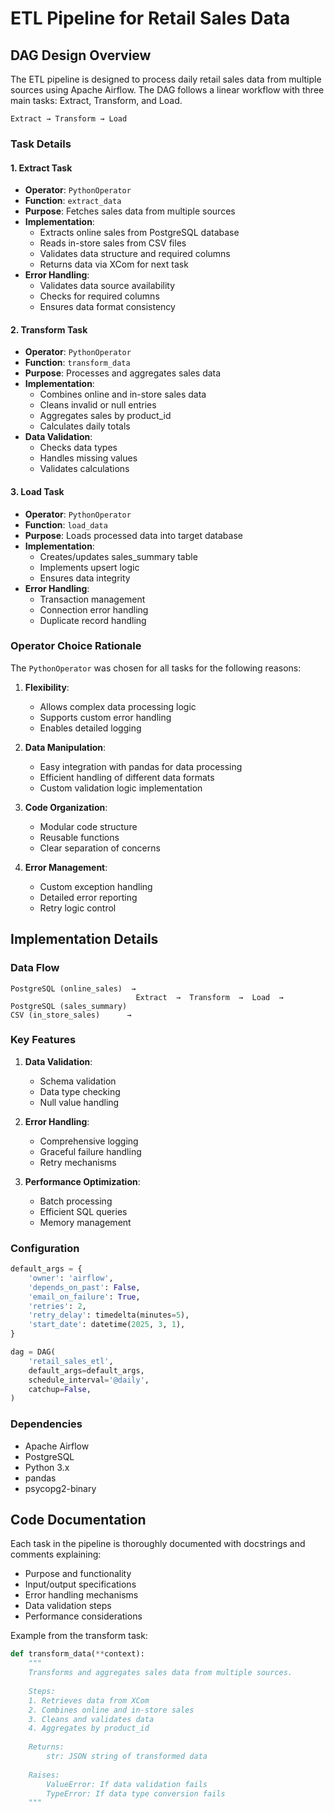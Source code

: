 # ETL Pipeline for Retail Sales Data

## DAG Design Overview

The ETL pipeline is designed to process daily retail sales data from multiple sources using Apache Airflow. The DAG follows a linear workflow with three main tasks: Extract, Transform, and Load.

```
Extract → Transform → Load
```

### Task Details

#### 1. Extract Task
- **Operator**: `PythonOperator`
- **Function**: `extract_data`
- **Purpose**: Fetches sales data from multiple sources
- **Implementation**:
  - Extracts online sales from PostgreSQL database
  - Reads in-store sales from CSV files
  - Validates data structure and required columns
  - Returns data via XCom for next task
- **Error Handling**:
  - Validates data source availability
  - Checks for required columns
  - Ensures data format consistency

#### 2. Transform Task
- **Operator**: `PythonOperator`
- **Function**: `transform_data`
- **Purpose**: Processes and aggregates sales data
- **Implementation**:
  - Combines online and in-store sales data
  - Cleans invalid or null entries
  - Aggregates sales by product_id
  - Calculates daily totals
- **Data Validation**:
  - Checks data types
  - Handles missing values
  - Validates calculations

#### 3. Load Task
- **Operator**: `PythonOperator`
- **Function**: `load_data`
- **Purpose**: Loads processed data into target database
- **Implementation**:
  - Creates/updates sales_summary table
  - Implements upsert logic
  - Ensures data integrity
- **Error Handling**:
  - Transaction management
  - Connection error handling
  - Duplicate record handling

### Operator Choice Rationale

The `PythonOperator` was chosen for all tasks for the following reasons:

1. **Flexibility**:
   - Allows complex data processing logic
   - Supports custom error handling
   - Enables detailed logging

2. **Data Manipulation**:
   - Easy integration with pandas for data processing
   - Efficient handling of different data formats
   - Custom validation logic implementation

3. **Code Organization**:
   - Modular code structure
   - Reusable functions
   - Clear separation of concerns

4. **Error Management**:
   - Custom exception handling
   - Detailed error reporting
   - Retry logic control

## Implementation Details

### Data Flow
```
PostgreSQL (online_sales)  →
                            Extract  →  Transform  →  Load  →  PostgreSQL (sales_summary)
CSV (in_store_sales)      →
```

### Key Features

1. **Data Validation**:
   - Schema validation
   - Data type checking
   - Null value handling

2. **Error Handling**:
   - Comprehensive logging
   - Graceful failure handling
   - Retry mechanisms

3. **Performance Optimization**:
   - Batch processing
   - Efficient SQL queries
   - Memory management

### Configuration

```python
default_args = {
    'owner': 'airflow',
    'depends_on_past': False,
    'email_on_failure': True,
    'retries': 2,
    'retry_delay': timedelta(minutes=5),
    'start_date': datetime(2025, 3, 1),
}

dag = DAG(
    'retail_sales_etl',
    default_args=default_args,
    schedule_interval='@daily',
    catchup=False,
)
```

### Dependencies
- Apache Airflow
- PostgreSQL
- Python 3.x
- pandas
- psycopg2-binary

## Code Documentation

Each task in the pipeline is thoroughly documented with docstrings and comments explaining:
- Purpose and functionality
- Input/output specifications
- Error handling mechanisms
- Data validation steps
- Performance considerations

Example from the transform task:
```python
def transform_data(**context):
    """
    Transforms and aggregates sales data from multiple sources.
    
    Steps:
    1. Retrieves data from XCom
    2. Combines online and in-store sales
    3. Cleans and validates data
    4. Aggregates by product_id
    
    Returns:
        str: JSON string of transformed data
    
    Raises:
        ValueError: If data validation fails
        TypeError: If data type conversion fails
    """
``` 